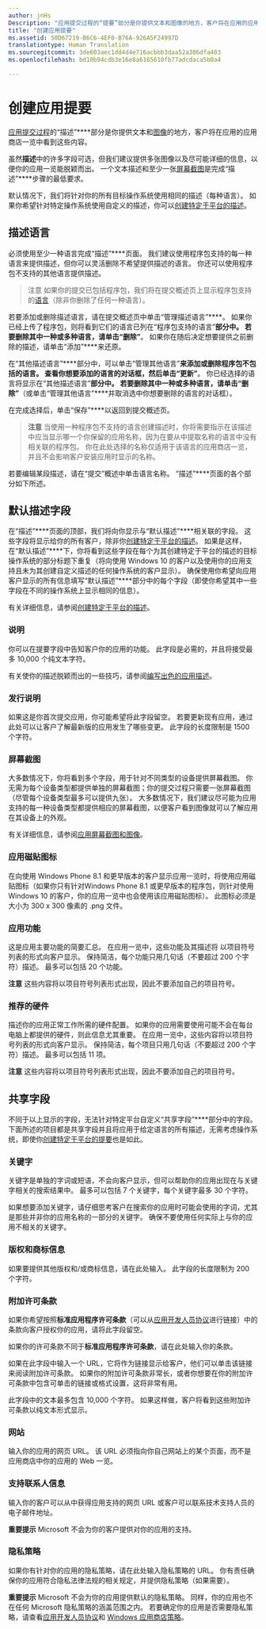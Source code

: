 ```yaml
---
author: jnHs
Description: "应用提交过程的“提要”部分是你提供文本和图像的地方，客户将在应用的应用商店一览中看到这些内容。"
title: "创建应用提要"
ms.assetid: 50D67219-B6C6-4EF0-B76A-926A5F24997D
translationtype: Human Translation
ms.sourcegitcommit: 3de603aec1dd4d4e716acbbb3daa52a306dfa403
ms.openlocfilehash: bd10b94cdb3e16e8a6165610fb77adcdaca5b0a4

---
```


# 创建应用提要


[应用提交过程](app-submissions.md)的“描述”****部分是你提供文本和[图像](app-screenshots-and-images.md)的地方，客户将在应用的应用商店一览中看到这些内容。

虽然**描述**中的许多字段可选，但我们建议提供多张图像以及尽可能详细的信息，以便你的应用一览能脱颖而出。 一个文本描述和至少一张[屏幕截图](app-screenshots-and-images.md)是完成“描述”****步骤的最低要求。

默认情况下，我们将针对你的所有目标操作系统使用相同的描述（每种语言）。 如果你希望针对特定操作系统使用自定义的描述，你可以[创建特定于平台的描述](create-platform-specific-descriptions.md)。

## 描述语言

必须使用至少一种语言完成“描述”****页面。 我们建议使用程序包支持的每一种语言来提供描述，但你可以灵活删除不希望提供描述的语言。 你还可以使用程序包不支持的其他语言提供描述。

> 注意 如果你的提交已包括程序包，我们将在提交概述页上显示程序包支持的[语言](supported-languages.md)（除非你删除了任何一种语言）。

若要添加或删除描述语言，请在提交概述页中单击“管理描述语言”****。 如果你已经上传了程序包，则将看到它们的语言已列在“程序包支持的语言”****部分中。 若要删除其中一种或多种语言，请单击“删除”****。 如果你在随后决定想要提供之前删除的描述，请单击“添加”****来还原。

在“其他描述语言”****部分中，可以单击“管理其他语言”****来添加或删除程序包不包括的语言。 查看你想要添加的语言的对话框，然后单击“更新”****。 你已经选择的语言将显示在“其他描述语言”****部分中。 若要删除其中一种或多种语言，请单击“删除”****（或单击“管理其他语言”****并取消选中你想要删除的语言的对话框）。

在完成选择后，单击“保存”****以返回到提交概述页。

> **注意** 当使用一种程序包不支持的语言创建描述时，你将需要指示在该描述中应当显示哪一个你保留的应用名称，因为在要从中提取名称的语言中没有相关联的程序包。 你在此处选择的名称仅适用于该语言的应用商店一览，并且不会影响客户安装应用时显示的名称。

若要编辑某段描述，请在“提交”概述中单击语言名称。 “描述”****页面的各个部分如下所述。

## 默认描述字段


在“描述”****页面的顶部，我们将向你显示与“默认描述”****相关联的字段。 这些字段将显示给你的所有客户，除非你[创建特定于平台的描述](create-platform-specific-descriptions.md)。 如果是这样，在“默认描述”****下，你将看到这些字段在每个为其创建特定于平台的描述的目标操作系统的部分标题下重复（将向使用 Windows 10 的客户以及使用你的应用支持且未为其创建自定义描述的任何操作系统的客户显示）。 确保使用你希望向应用客户显示的所有信息填写“默认描述”****部分中的每个字段（即使你希望其中一些字段在不同的操作系统上显示相同的信息）。

有关详细信息，请参阅[创建特定于平台的描述](create-platform-specific-descriptions.md)。

### 说明

你可以在提要字段中告知客户你的应用的功能。 此字段是必需的，并且将接受最多 10,000 个纯文本字符。

有关使你的描述脱颖而出的一些技巧，请参阅[编写出色的应用描述](write-a-great-app-description.md)。

### 发行说明

如果这是你首次提交应用，你可能希望将此字段留空。 若要更新现有应用，通过此处可以让客户了解最新版的应用发生了哪些变更。 此字段的长度限制是 1500 个字符。

### 屏幕截图

大多数情况下，你将看到多个字段，用于针对不同类型的设备提供屏幕截图。 你无需为每个设备类型都提供单独的屏幕截图；你的提交过程只需要一张屏幕截图（尽管每个设备类型最多可以提供九张）。 大多数情况下，我们建议尽可能为应用支持的每一种设备类型都提供相应的屏幕截图，以便客户看到图像就可以了解应用在其设备上的外观。

有关详细信息，请参阅[应用屏幕截图和图像](app-screenshots-and-images.md)。

### 应用磁贴图标

在向使用 Windows Phone 8.1 和更早版本的客户显示应用一览时，将使用应用磁贴图标（如果你只有针对Windows Phone 8.1 或更早版本的程序包，则针对使用 Windows 10 的客户，你的应用一览中也会使用该应用磁贴图标）。 此图标必须是大小为 300 x 300 像素的 .png 文件。

### 应用功能

这是应用主要功能的简要汇总。 在应用一览中，这些功能及其描述将 以项目符号列表的形式向客户显示。 保持简洁，每个功能只用几句话（不要超过 200 个字符）描述。 最多可以包括 20 个功能。

**注意** 这些内容将以项目符号列表形式出现，因此不要添加自己的项目符号。

 

### 推荐的硬件

描述你的应用正常工作所需的硬件配置。 如果你的应用需要使用可能不会在每台电脑上都提供的硬件，则此信息尤其重要。 在应用一览中，这些内容将以项目符号列表的形式向客户显示。 保持简洁，每个项目只用几句话（不要超过 200 个字符）描述。 最多可以包括 11 项。

**注意** 这些内容将以项目符号列表形式出现，因此不要添加自己的项目符号。

 

## 共享字段


不同于以上显示的字段，无法针对特定平台自定义“共享字段”****部分中的字段。 下面所述的项目都是共享字段并且将应用于给定语言的所有描述，无需考虑操作系统，即使你[创建特定于平台的提要](create-platform-specific-descriptions.md)也是如此。

### 关键字

关键字是单独的字词或短语，不会向客户显示，但可以帮助你的应用出现在与关键字相关的搜索结果中。 最多可以包括 7 个关键字，每个关键字最多 30 个字符。

如果想要添加关键字，请仔细思考客户在搜索你的应用时可能会使用的字词，尤其是那些并非你的应用名称的一部分的关键字。 确保不要使用任何实际上与你的应用不相关的关键字。

### 版权和商标信息

如果要提供其他版权和/或商标信息，请在此处输入。 此字段的长度限制为 200 个字符。

### 附加许可条款

如果你希望按照**标准应用程序许可条款**（可以从[应用开发人员协议](https://msdn.microsoft.com/library/windows/apps/hh694058)进行链接）中的条款向客户授权你的应用，请将此字段留空。

如果你的许可条款不同于**标准应用程序许可条款**，请在此处输入你的条款。

如果在此字段中输入一个 URL，它将作为链接显示给客户，他们可以单击该链接来阅读附加许可条款。 如果你的附加许可条款非常长，或者你想要在你的附加许可条款中包含可单击的链接或格式设置，这将非常有用。

此字段中的文本最多包含 10,000 个字符。 如果这样做，客户将看到这些附加许可条款以纯文本形式显示。

### 网站

输入你的应用的网页 URL。 该 URL 必须指向你自己网站上的某个页面，而不是应用商店中你的应用的 Web 一览。

### 支持联系人信息

输入你的客户可以从中获得应用支持的网页 URL 或客户可以联系技术支持人员的电子邮件地址。

**重要提示** Microsoft 不会为你的客户提供对你的应用的支持。

 

### 隐私策略

如果你有针对你的应用的隐私策略，请在此处输入隐私策略的 URL。 你有责任确保你的应用符合隐私法律法规的相关规定，并提供隐私策略（如果需要）。

**重要提示** Microsoft 不会为你的应用提供默认的隐私策略。 同样，你的应用也不在任何 Microsoft 隐私策略的涵盖范围之内。 若要确定你的应用是否需要隐私策略，请查看[应用开发人员协议](https://msdn.microsoft.com/library/windows/apps/hh694058)和 [Windows 应用商店策略](https://msdn.microsoft.com/library/windows/apps/dn764944.aspx#pol_10_5_1)。



<!--HONumber=Jul16_HO2-->


